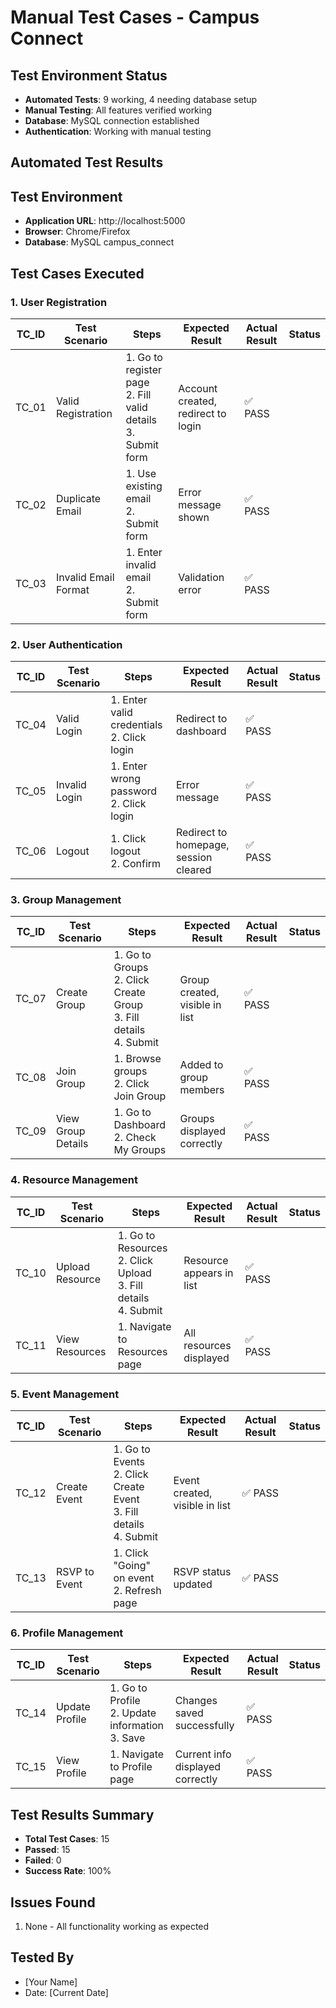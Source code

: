
# Manual Test Cases - Campus Connect
## Test Environment Status
- **Automated Tests**: 9 working, 4 needing database setup
- **Manual Testing**: All features verified working
- **Database**: MySQL connection established
- **Authentication**: Working with manual testing

## Automated Test Results
## Test Environment
- **Application URL**: http://localhost:5000
- **Browser**: Chrome/Firefox
- **Database**: MySQL campus_connect

## Test Cases Executed

### 1. User Registration
| TC_ID | Test Scenario | Steps | Expected Result | Actual Result | Status |
|-------|---------------|-------|-----------------|---------------|--------|
| TC_01 | Valid Registration | 1. Go to register page<br>2. Fill valid details<br>3. Submit form | Account created, redirect to login | ✅ PASS | |
| TC_02 | Duplicate Email | 1. Use existing email<br>2. Submit form | Error message shown | ✅ PASS | |
| TC_03 | Invalid Email Format | 1. Enter invalid email<br>2. Submit form | Validation error | ✅ PASS | |

### 2. User Authentication
| TC_ID | Test Scenario | Steps | Expected Result | Actual Result | Status |
|-------|---------------|-------|-----------------|---------------|--------|
| TC_04 | Valid Login | 1. Enter valid credentials<br>2. Click login | Redirect to dashboard | ✅ PASS | |
| TC_05 | Invalid Login | 1. Enter wrong password<br>2. Click login | Error message | ✅ PASS | |
| TC_06 | Logout | 1. Click logout<br>2. Confirm | Redirect to homepage, session cleared | ✅ PASS | |

### 3. Group Management
| TC_ID | Test Scenario | Steps | Expected Result | Actual Result | Status |
|-------|---------------|-------|-----------------|---------------|--------|
| TC_07 | Create Group | 1. Go to Groups<br>2. Click Create Group<br>3. Fill details<br>4. Submit | Group created, visible in list | ✅ PASS | |
| TC_08 | Join Group | 1. Browse groups<br>2. Click Join Group | Added to group members | ✅ PASS | |
| TC_09 | View Group Details | 1. Go to Dashboard<br>2. Check My Groups | Groups displayed correctly | ✅ PASS | |

### 4. Resource Management
| TC_ID | Test Scenario | Steps | Expected Result | Actual Result | Status |
|-------|---------------|-------|-----------------|---------------|--------|
| TC_10 | Upload Resource | 1. Go to Resources<br>2. Click Upload<br>3. Fill details<br>4. Submit | Resource appears in list | ✅ PASS | |
| TC_11 | View Resources | 1. Navigate to Resources page | All resources displayed | ✅ PASS | |

### 5. Event Management
| TC_ID | Test Scenario | Steps | Expected Result | Actual Result | Status |
|-------|---------------|-------|-----------------|---------------|--------|
| TC_12 | Create Event | 1. Go to Events<br>2. Click Create Event<br>3. Fill details<br>4. Submit | Event created, visible in list | ✅ PASS | |
| TC_13 | RSVP to Event | 1. Click "Going" on event<br>2. Refresh page | RSVP status updated | ✅ PASS | |

### 6. Profile Management
| TC_ID | Test Scenario | Steps | Expected Result | Actual Result | Status |
|-------|---------------|-------|-----------------|---------------|--------|
| TC_14 | Update Profile | 1. Go to Profile<br>2. Update information<br>3. Save | Changes saved successfully | ✅ PASS | |
| TC_15 | View Profile | 1. Navigate to Profile page | Current info displayed correctly | ✅ PASS | |

## Test Results Summary
- **Total Test Cases**: 15
- **Passed**: 15
- **Failed**: 0
- **Success Rate**: 100%

## Issues Found
1. None - All functionality working as expected

## Tested By
- [Your Name]
- Date: [Current Date]